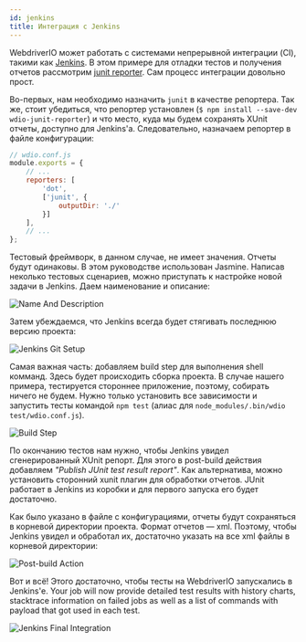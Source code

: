 ```yaml
---
id: jenkins
title: Интеграция с Jenkins
---
```


WebdriverIO может работать с системами непрерывной интеграции (CI), такими как [Jenkins](https://jenkins-ci.org/). В этом примере для отладки тестов и получения отчетов рассмотрим [junit reporter](https://github.com/webdriverio/wdio-junit-repo). Сам процесс интеграции довольно прост.

Во-первых, нам необходимо назначить `junit` в качестве репортера. Так же, стоит убедиться, что репортер установлен (`$ npm install --save-dev wdio-junit-reporter`) и что место, куда мы будем сохранять XUnit отчеты, доступно для Jenkins'а. Следовательно, назначаем репортер в файле конфигурации:

```js
// wdio.conf.js
module.exports = {
    // ...
    reporters: [
        'dot',
        ['junit', {
            outputDir: './'
        }]
    ],
    // ...
};
```

Тестовый фреймворк, в данном случае, не имеет значения. Отчеты будут одинаковы. В этом руководстве использован Jasmine. Написав неколько тестовых сценариев, можно приступать к настройке новой задачи в Jenkins. Даем наименование и описание:

![Name And Description](/img/jenkins/jobname.png "Name And Description")

Затем убеждаемся, что Jenkins всегда будет стягивать последнюю версию проекта:

![Jenkins Git Setup](/img/jenkins/gitsetup.png "Jenkins Git Setup")

Самая важная часть: добавляем build step для выполнения shell комманд. Здесь будет происходить сборка проекта. В случае нашего примера, тестируется стороннее приложение, поэтому, собирать ничего не будем. Нужно только установить все зависимости и запустить тесты командой `npm test` (алиас для `node_modules/.bin/wdio test/wdio.conf.js`).

![Build Step](/img/jenkins/runjob.png "Build Step")

По окончанию тестов нам нужно, чтобы Jenkins увидел сгенерированный XUnit репорт. Для этого в post-build действия добавляем *"Publish JUnit test result report"*. Как альтернатива, можно установить сторонний xunit плагин для обработки отчетов. JUnit работает в Jenkins из коробки и для первого запуска его будет достаточно.

Как было указано в файле с конфигурациями, отчеты будут сохраняться в корневой директории проекта. Формат отчетов — xml. Поэтому, чтобы Jenkins увидел и обработал их, достаточно указать на все xml файлы в корневой директории:

![Post-build Action](/img/jenkins/postjob.png "Post-build Action")

Вот и всё! Этого достаточно, чтобы тесты на WebdriverIO запускались в Jenkins'е. Your job will now provide detailed test results with history charts, stacktrace information on failed jobs as well as a list of commands with payload that got used in each test.

![Jenkins Final Integration](/img/jenkins/final.png "Jenkins Final Integration")